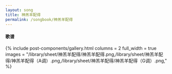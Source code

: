 ```yaml
---
layout: song
title: 神羔羊配得
permalink: /songbook/神羔羊配得
---
```


#### 歌谱

{% include post-components/gallery.html
    columns = 2
    full_width = true
    images = "/library/sheet/神羔羊配得/神羔羊配得.png,/library/sheet/神羔羊配得/神羔羊配得（A调）.png,/library/sheet/神羔羊配得/神羔羊配得（G调）.png,"
%}

